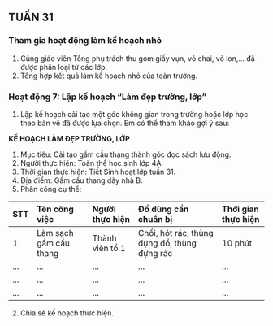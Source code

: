 ## TUẦN 31

### Tham gia hoạt động làm kế hoạch nhỏ
1. Cùng giáo viên Tổng phụ trách thu gom giấy vụn, vỏ chai, vỏ lon,... đã được phân loại từ các lớp.
2. Tổng hợp kết quả làm kế hoạch nhỏ của toàn trường.

### Hoạt động 7: Lập kế hoạch “Làm đẹp trường, lớp”
1. Lập kế hoạch cải tạo một góc không gian trong trường hoặc lớp học theo bản vẽ đã được lựa chọn.
Em có thể tham khảo gợi ý sau:

**KẾ HOẠCH LÀM ĐẸP TRƯỜNG, LỚP**

1. Mục tiêu:
Cải tạo gầm cầu thang thành góc đọc sách lưu động.
2. Người thực hiện:
Toàn thể học sinh lớp 4A.
3. Thời gian thực hiện:
Tiết Sinh hoạt lớp tuần 31.
4. Địa điểm:
Gầm cầu thang dãy nhà B.
5. Phân công cụ thể:

| STT | Tên công việc   | Người thực hiện | Đồ dùng cần chuẩn bị              | Thời gian thực hiện |
| :-- | :-------------- | :-------------- | :-------------------------------- | :------------------ |
| 1   | Làm sạch gầm cầu thang | Thành viên tổ 1 | Chổi, hót rác, thùng đựng đồ, thùng đựng rác | 10 phút             |
| ... | ...             | ...             | ...                               | ...                 |
| ... | ...             | ...             | ...                               | ...                 |
| ... | ...             | ...             | ...                               | ...                 |

2. Chia sẻ kế hoạch thực hiện.
